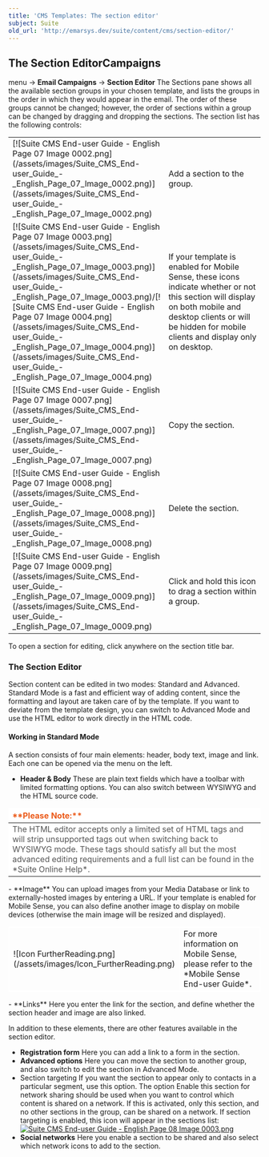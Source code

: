 ```yaml
---
title: 'CMS Templates: The section editor'
subject: Suite
old_url: 'http://emarsys.dev/suite/content/cms/section-editor/'
---
```


The Section Editor**Campaigns**
-------------------------------

 menu -> **Email Campaigns** -> **Section Editor** The Sections pane shows all the available section groups in your chosen template, and lists the groups in the order in which they would appear in the email. The order of these groups cannot be changed; however, the order of sections within a group can be changed by dragging and dropping the sections. The section list has the following controls:

<table border="0" class="wikitable"><tbody><tr><td>[![Suite CMS End-user Guide - English Page 07 Image 0002.png](/assets/images/Suite_CMS_End-user_Guide_-_English_Page_07_Image_0002.png)](/assets/images/Suite_CMS_End-user_Guide_-_English_Page_07_Image_0002.png)</td> <td>Add a section to the group.</td> </tr><tr><td scope="col" style="vertical-align: top;" width="20px">[![Suite CMS End-user Guide - English Page 07 Image 0003.png](/assets/images/Suite_CMS_End-user_Guide_-_English_Page_07_Image_0003.png)](/assets/images/Suite_CMS_End-user_Guide_-_English_Page_07_Image_0003.png)/[![Suite CMS End-user Guide - English Page 07 Image 0004.png](/assets/images/Suite_CMS_End-user_Guide_-_English_Page_07_Image_0004.png)](/assets/images/Suite_CMS_End-user_Guide_-_English_Page_07_Image_0004.png)</td> <td>If your template is enabled for Mobile Sense, these icons indicate whether or not this section will display on both mobile and desktop clients or will be hidden for mobile clients and display only on desktop.</td> </tr><tr><td>[![Suite CMS End-user Guide - English Page 07 Image 0007.png](/assets/images/Suite_CMS_End-user_Guide_-_English_Page_07_Image_0007.png)](/assets/images/Suite_CMS_End-user_Guide_-_English_Page_07_Image_0007.png)</td> <td>Copy the section.</td> </tr><tr><td>[![Suite CMS End-user Guide - English Page 07 Image 0008.png](/assets/images/Suite_CMS_End-user_Guide_-_English_Page_07_Image_0008.png)](/assets/images/Suite_CMS_End-user_Guide_-_English_Page_07_Image_0008.png)</td> <td>Delete the section.</td> </tr><tr><td>[![Suite CMS End-user Guide - English Page 07 Image 0009.png](/assets/images/Suite_CMS_End-user_Guide_-_English_Page_07_Image_0009.png)](/assets/images/Suite_CMS_End-user_Guide_-_English_Page_07_Image_0009.png)</td> <td>Click and hold this icon to drag a section within a group.</td></tr></tbody></table> To open a section for editing, click anywhere on the section title bar.

### The Section Editor

 Section content can be edited in two modes: Standard and Advanced. Standard Mode is a fast and efficient way of adding content, since the formatting and layout are taken care of by the template. If you want to deviate from the template design, you can switch to Advanced Mode and use the HTML editor to work directly in the HTML code.

#### Working in Standard Mode

 A section consists of four main elements: header, body text, image and link. Each one can be opened via the menu on the left.

- **Header & Body** These are plain text fields which have a toolbar with limited formatting options. You can also switch between WYSIWYG and the HTML source code.
 
<table border="0" cellpadding="1" class="wikitable" style="width: 100%; border-width: 0px; border-style: solid;"><thead><tr><th style="text-align: left; border-color: #fff; background-color: #fff; color: #eb5a19;">**Please Note:**</th> </tr></thead><tbody><tr><td style="text-align: left; border-color: #fff; background-color: #fff; color: #555555;">The HTML editor accepts only a limited set of HTML tags and will strip unsupported tags out when switching back to WYSIWYG mode. These tags should satisfy all but the most advanced editing requirements and a full list can be found in the *Suite Online Help*.</td></tr></tbody></table>- **Image** You can upload images from your Media Database or link to externally-hosted images by entering a URL. If your template is enabled for Mobile Sense, you can also define another image to display on mobile devices (otherwise the main image will be resized and displayed).
 
<table cellpadding="1" class="wikitable" style="width: 100%; border: 1px solid #fff;"><tbody><tr><td scope="col" style="text-align: left; border: 1px solid #fff;" width="60px">![Icon FurtherReading.png](/assets/images/Icon_FurtherReading.png)</td> <td scope="col" style="border: 1px solid #fff;">For more information on Mobile Sense, please refer to the *Mobile Sense End-user Guide*.</td></tr></tbody></table>- **Links** Here you enter the link for the section, and define whether the section header and image are also linked.

 In addition to these elements, there are other features available in the section editor.

- **Registration form** Here you can add a link to a form in the section.
- **Advanced options** Here you can move the section to another group, and also switch to edit the section in Advanced Mode.
- Section targeting If you want the section to appear only to contacts in a particular segment, use this option. The option Enable this section for network sharing should be used when you want to control which content is shared on a network. If this is activated, only this section, and no other sections in the group, can be shared on a network. If section targeting is enabled, this icon will appear in the sections list: [![Suite CMS End-user Guide - English Page 08 Image 0003.png](/assets/images/Suite_CMS_End-user_Guide_-_English_Page_08_Image_0003.png)](/assets/images/Suite_CMS_End-user_Guide_-_English_Page_08_Image_0003.png)
- **Social networks** Here you enable a section to be shared and also select which network icons to add to the section.